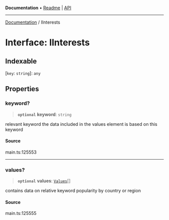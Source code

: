 **Documentation** • [Readme](../README.md) \| [API](../globals.md)

***

[Documentation](../README.md) / IInterests

# Interface: IInterests

## Indexable

 \[`key`: `string`\]: `any`

## Properties

### keyword?

> **`optional`** **keyword**: `string`

relevant keyword
the data included in the values element is based on this keyword

#### Source

main.ts:125553

***

### values?

> **`optional`** **values**: [`Values`](../classes/Values.md)[]

contains data on relative keyword popularity by country or region

#### Source

main.ts:125555
